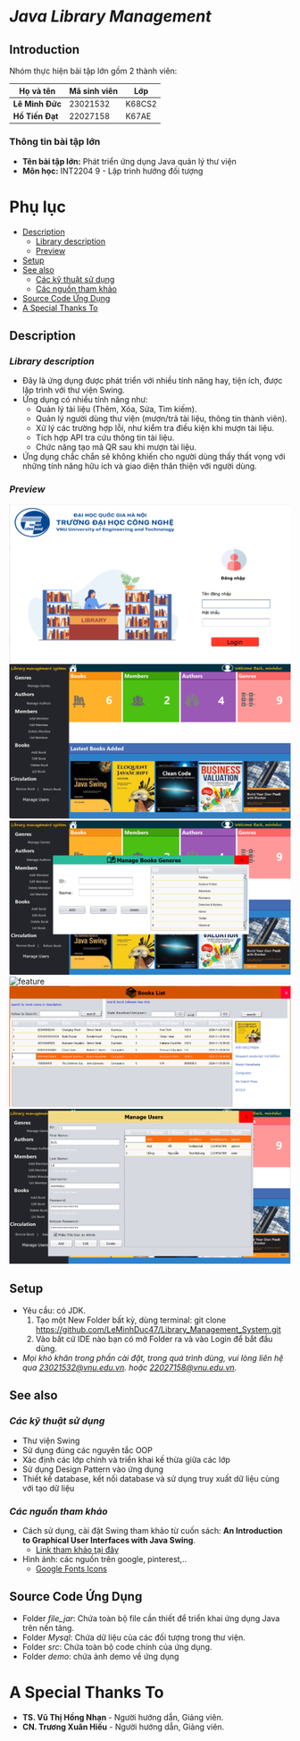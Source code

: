  # ***Java Library Management*** 

## **Introduction**

Nhóm thực hiện bài tập lớn gồm 2 thành viên:

| **Họ và tên**        | **Mã sinh viên** | **Lớp**   |  
|-----------------------|------------------|-----------|  
| **Lê Minh Đức**       | 23021532         | K68CS2    |  
| **Hồ Tiến Đạt**       | 22027158         | K67AE     |  

### **Thông tin bài tập lớn**
- **Tên bài tập lớn:** Phát triển ứng dụng Java quản lý thư viện  
- **Môn học:** INT2204 9 - Lập trình hướng đối tượng  

# Phụ lục
- [Description](#description)
  * [Library description](#library-description)
  * [Preview](#preview)
- [Setup](#setup)
- [See also](#see-also)
  * [Các kỹ thuật sử dụng](#các-kỹ-thuật-sử-dụng)
  * [Các nguồn tham khảo](#các-nguồn-tham-khảo)
- [Source Code Ứng Dụng](#source-code-ứng-dụng)
- [A Special Thanks To](#a-special-thanks-to)

## **Description** 
### *Library description* 
- Đây là ứng dụng được phát triển với nhiều tính năng hay, tiện ích, được lập trình với thư viện Swing.
- Ứng dụng có nhiều tính năng như:
  + Quản lý tài liệu (Thêm, Xóa, Sửa, Tìm kiếm).
  + Quản lý người dùng thư viện (mượn/trả tài liệu, thông tin thành viên).
  + Xử lý các trường hợp lỗi, như kiểm tra điều kiện khi mượn tài liệu.
  + Tích hợp API tra cứu thông tin tài liệu.
  + Chức năng tạo mã QR sau khi mượn tài liệu.
- Ứng dụng chắc chắn sẽ không khiến cho người dùng thấy thất vọng với những tính năng hữu ích và giao diện thân thiện với người dùng.

### *Preview*
![login](demo/login.png)
![home](demo/home.png)
![feature](demo/feature.png)
![feature](demo/feature.pngfeature_1.png)
![feature](demo/feature_2.png)
![feature](demo/feature_3.png)

## **Setup**
- Yêu cầu: có JDK.
    1. Tạo một New Folder bất kỳ, dùng terminal: git clone https://github.com/LeMinhDuc47/Library_Management_System.git
    2. Vào bất cứ IDE nào bạn có mở Folder ra và vào Login để bắt đầu dùng.
- *Mọi khó khăn trong phần cài đặt, trong quá trình dùng, vui lòng liên hệ qua 23021532@vnu.edu.vn. hoặc 22027158@vnu.edu.vn.*

## **See also**  
### *Các kỹ thuật sử dụng*  
- Thư viện Swing
- Sử dụng đúng các nguyên tắc OOP
- Xác định các lớp chính và triển khai kế thừa giữa các lớp
- Sử dụng Design Pattern vào ứng dụng
- Thiết kế database, kết nối database và sử dụng truy xuất dữ liệu cùng với tạo dữ liệu
### *Các nguồn tham khảo*
- Cách sử dụng, cài đặt Swing tham khảo từ cuốn sách: **An Introduction to Graphical User Interfaces with Java Swing**.  
  + [Link tham khảo tại đây](https://library.uniq.edu.iq/storage/books/file/GlobAl_EdiTioN_Software_Engineering_TENT/1666079371GlobAl_EdiTioN_Software_Engineering_TENT.pdf)
- Hình ảnh: các nguồn trên google, pinterest,..
    + [Google Fonts Icons](https://fonts.google.com/icons)
## **Source Code Ứng Dụng**
- Folder *file_jar*: Chứa toàn bộ file cần thiết để triển khai ứng dụng Java trên nền tảng.
- Folder *Mysql*: Chứa dữ liệu của các đối tượng trong thư viện.
- Folder *src*: Chứa toàn bộ code chính của ứng dụng.
- Folder *demo*: chứa ảnh demo về ứng dụng 
# **A Special Thanks To**
- **TS. Vũ Thị Hồng Nhạn** - Người hướng dẫn, Giảng viên.
- **CN. Trương Xuân Hiếu** - Người hướng dẫn, Giảng viên.